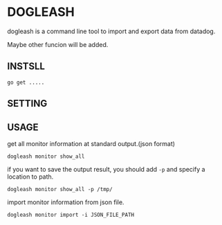 # DOGLEASH
dogleash is a command line tool to import and export data from datadog.

Maybe other funcion will be added.

## INSTSLL
```
go get .....
```
## SETTING


## USAGE
get all monitor information at standard output.(json format)
```
dogleash monitor show_all
```

if you want to save the output result, you	should add `-p` and specify a location to path.
```
dogleash monitor show_all -p /tmp/
```

import monitor information from json file.
```
dogleash monitor import -i JSON_FILE_PATH
```
